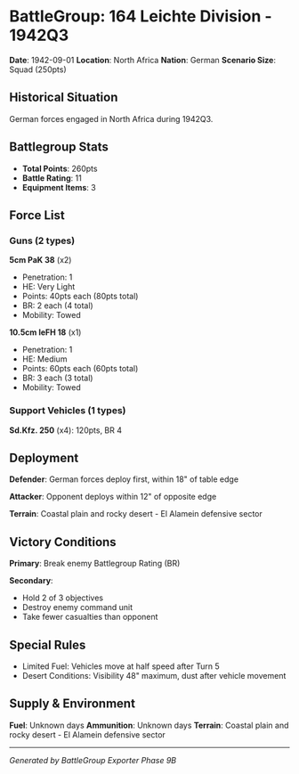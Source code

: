 # BattleGroup: 164 Leichte Division - 1942Q3

**Date**: 1942-09-01
**Location**: North Africa
**Nation**: German
**Scenario Size**: Squad (250pts)

## Historical Situation

German forces engaged in North Africa during 1942Q3.

## Battlegroup Stats

- **Total Points**: 260pts
- **Battle Rating**: 11
- **Equipment Items**: 3

## Force List

### Guns (2 types)

**5cm PaK 38** (x2)
- Penetration: 1
- HE: Very Light
- Points: 40pts each (80pts total)
- BR: 2 each (4 total)
- Mobility: Towed

**10.5cm leFH 18** (x1)
- Penetration: 1
- HE: Medium
- Points: 60pts each (60pts total)
- BR: 3 each (3 total)
- Mobility: Towed

### Support Vehicles (1 types)

**Sd.Kfz. 250** (x4): 120pts, BR 4

## Deployment

**Defender**: German forces deploy first, within 18" of table edge

**Attacker**: Opponent deploys within 12" of opposite edge

**Terrain**: Coastal plain and rocky desert - El Alamein defensive sector

## Victory Conditions

**Primary**: Break enemy Battlegroup Rating (BR)

**Secondary**:
- Hold 2 of 3 objectives
- Destroy enemy command unit
- Take fewer casualties than opponent

## Special Rules

- Limited Fuel: Vehicles move at half speed after Turn 5
- Desert Conditions: Visibility 48" maximum, dust after vehicle movement

## Supply & Environment

**Fuel**: Unknown days
**Ammunition**: Unknown days
**Terrain**: Coastal plain and rocky desert - El Alamein defensive sector

---

*Generated by BattleGroup Exporter Phase 9B*
